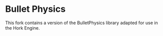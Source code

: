 # Bullet Physics

This fork contains a version of the BulletPhysics library adapted for use in the Hork Engine.


